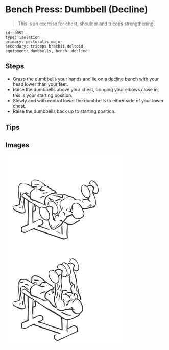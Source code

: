 # Bench Press: Dumbbell (Decline)
> This is an exercise for chest, shoulder and triceps strengthening.

``` 
id: 0052 
type: isolation 
primary: pectoralis major 
secondary: triceps brachii,deltoid 
equipment: dumbbells, bench: decline 
``` 

## Steps

 - Grasp the dumbbells your hands and lie on a decline bench with your head lower than your feet.
 - Raise the dumbbells above your chest, bringing your elbows close in, this is your starting position.
 - Slowly and with control lower the dumbbells to either side of your lower chest.
 - Raise the dumbbells back up to starting position.

## Tips


## Images

<svg width="368" height="300" viewBox="0 0 276 225" xmlns="http://www.w3.org/2000/svg">
  <g fill="#FFF">
    <path d="M0 0h276v225H0V0m61.41 63.6c-.54 3.37-.63 6.79-.66 10.21-.49-.04-1.46-.1-1.95-.13-3.73-4.24-10.07-4.61-15.33-4.49 1.41.4 2.84.75 4.29 1.05 0 .39.01 1.16.01 1.54.16-.38.49-1.14.66-1.51 7.1 2.95 13.54 7.27 20.58 10.37-4.11 1.56-8.15 3.96-10.28 7.97-1.97 2.91-1.74 6.53-1.88 9.88-2.15-1.49-4.24-3.08-6.22-4.8l-.11.3c-.36-.75-1.07-2.26-1.43-3.01 1.86 1 3.84 1.87 6 1.52-3.01-2.57-6.82-3.9-10.49-5.2 1.29 1.02 2.62 1.99 3.98 2.92-.54.33-1.09.66-1.64.99l-1.54-1.07c-2.26 1.07-4.83 1.91-6.51 3.85-.44 1.94-.5 3.96-.39 5.94 2.11 2.04 6.07 3.26 4.7 6.96-2.15 9.66 2.71 19 1.54 28.65-6.81 2.82-13.17-1.96-19.41-4.08-3.81-1.35-6.85-4.37-7.27-8.54 5.69-.67 11.61-1.39 16.61-4.4.48-4.36-.67-8.65-1.06-12.96.37-.9.78-1.77 1.25-2.62.44 4.34 1.59 8.63 4 12.31-.74-6.7-3.2-13.26-2.34-20.09.56-2.59-.43-5.09-1.02-7.58-.71 4.66-2.09 9.38-.93 14.09-.5.75-1.01 1.49-1.51 2.23-.21-3.14-1.21-6.26-.77-9.44.6-5.48.04-10.99-.18-16.47-.18-2.87 1.83-5.26 3.5-7.38 1.94-1.47 4.46-1.67 6.69-2.5-2.5.06-4.97.37-7.43.78-1.47 2.1-3.36 4.06-4.02 6.6.95 9.48-1.42 19.15.62 28.6.59 4.28 2.37 8.76.81 13.02-4.04 3.94-10.55 2.01-14.8 5.74.15 2.53-.59 5.95 2.01 7.49 5.16 2.92 10.3 5.99 15.92 7.93 3.68 1.29 7.54.19 11.1-.94 2.1-6.19-1.67-12.16-1.83-18.3.49-4.9.19-9.91 1.45-14.71 2.08 1.78 4.07 3.69 6.3 5.29-.19 2.12-.27 4.24-.41 6.36-.69 6.05 1.82 12 .91 18.07-.89 5.12.39 10.32-.42 15.43.23 5.03-1 10-.76 15.04-4.97 2.46-10 4.79-15.02 7.14.08 3.88.64 7.72.78 11.59 2.68.21 5.29.89 7.74 1.99 6.77-3.29 13.5-6.77 20.71-9.01 6.54 1.8 12.96 4.01 19.19 6.67 17.54 4.96 34.56 11.59 51.9 17.18 3.28-.69 6.36-2.66 9.86-2.92 0-5.08-.97-10.13-.59-15.21.4-5.4.17-10.82.15-16.22 4.19.23 8.57.45 12.64-.74 5.32-2.58 10.03-6.24 15.25-9.01.49-.85.48-1.63-.03-2.34-2.1.66-3.87 2.17-5.87 3.11-4.29 2.12-7.55 6.22-12.48 7.01-6.06.85-12.22-2.21-16.45-6.33-.79 1.33-.79 2.89-.82 4.39l1.07-.81c2.22 1.25 4.25 2.8 5.95 4.71-1.54 9.7-2.83 19.67-.88 29.41-1.96.87-3.84 1.91-5.89 2.57-4.77-.87-9.26-2.86-13.89-4.25-5.84-2.62-12.26-3.5-18.1-6.11-12.47-4.02-24.97-7.95-37.26-12.51-.16-.52-.5-1.55-.67-2.07-7.36 2.17-13.79 6.56-20.79 9.57-2.96.42-5.94-.61-8.91-.71-.22-3.03-1.31-6.33.19-9.19 4.77-2.6 10.15-3.78 15.01-6.2-.82-8.72.09-17.51-.21-26.26 1.12-9.6-.45-19.23.27-28.83 2.2 1.25 4.37 2.55 6.65 3.66 1.1.49 2.19 1.01 3.28 1.53-2.26 15.08-1.24 30.47-.73 45.68 4.13-2.51 8.9-3.9 12.62-7.06 2.61-.42 5.32-.93 7.85.17 3.57.47 2.92 5.2 2.97 7.88-3.12 2.4-7 3.73-10.79 4.67l-.12 2.31c8.69 1.4 17.01 4.42 25.26 7.39.94.44 1.87-.24 2.78-.4-6.62-3.65-14.27-4.72-21.11-7.89-.61-.1-1.83-.3-2.44-.39 2.8-1.53 6-2.44 8.44-4.53.55-1.84.3-3.81.44-5.7-.59-1.14-1.17-2.28-1.74-3.43-2.93-1.01-5.99-3.87-9.17-2.13-4.37 1.97-8.78 3.86-13.16 5.82-.15-7.96-.34-15.94.1-23.89 1.75-1.03 3.75-1.59 5.46-2.7 1.88-3.91 1.42-8.5-1.07-12.03 3.47 2.19 6.72 4.71 10.29 6.74-.37 2.35-.79 4.71-.78 7.09-.4 7.92 5.03 14.83 11.05 19.36 2.8 2.24 6.52 2.47 9.92 1.84.1 5.32 1.85 10.45 4.17 15.18 1.22 2.51 2.16 5.53 4.99 6.69l1.54-1.9c-6.87-4.8-7.5-13.72-8.96-21.23 3.03-4.62 1.24-10.4 1.86-15.57-2.37-4.16-4.74-8.38-8.49-11.49 2.07-1.26 4.04-2.75 6.32-3.63 2.83-.57 5.27 1.15 7.61 2.44 1.23 4.46-.41 8.97-.55 13.46.72 4.16 2.33 8.1 3.16 12.23-1.56 1.08-.25 2.25.82 2.99 1.73.72 3.54 3.49 5.48 1.7-.82-.77-1.67-1.5-2.53-2.21.23-3.55 1.71-6.77 3.81-9.6l4.19-.06.74 2.64c1.13-2.2.78-4.63-.42-6.72-2.35 1.34-5.16 2.28-6.81 4.57-1.26 2.21-1.86 4.71-2.89 7.03-.83-3.1-1.36-6.3-2.73-9.22-2.89-5.59 1.59-11.6.69-17.43-2.96-2.51-6.78-3.46-10.46-4.33-1.54.7-3.01 1.54-4.55 2.24-1.13.78-2.23 1.61-3.31 2.46-2.99-.69-5.95-1.58-8.99-2-1.39.53-2.68 1.26-3.98 1.95-3.73-2.09-7.03-4.84-10.7-7.03-7.66-4.57-15.55-8.86-22.48-14.51-2.48-1.83-5.35-3.12-7.67-5.15-1.46-3.55 2.37-4.94 4.49-6.84 4.61 2.64 7.28 7.77 12.3 9.94.5 1.98 1.18 4.04 2.9 5.3 2.29 1.99 5.51 1.68 8.29 2.37 2.43.7 4.48 2.23 6.72 3.34 3.85 2.19 8.68 1.87 11.99 5.11 3.17.52 6.38.91 8.76 3.4-2.7-6.71-2.87-15.02 1.41-21.12 3.52-2.16 6.45-5.4 10.53-6.55 3.67-1.58 7.8-.65 11.49-2.18 1.65 1.44 3.23 3.81 5.76 3.18 3.16-.58 6.13.65 8.88 2.07-.36 1.47-.73 2.94-1.12 4.41-4.3-2.28-8.95-4.57-13.95-4.19-4.13-.33-8.11-2.04-12.32-1.69 2.96.76 6.12.74 8.88 2.2 3.58 1.83 7.66 1.99 11.51 2.87 1.3.8 2.6 1.61 3.9 2.42.9.03 2.69.1 3.58.13.85-2.47 1.42-5.01 2.13-7.51 3.85.22 7.59 1.4 10.92 3.36-1.95 1.51-3.88 3.05-5.62 4.8-4.38.6-8.03 3.13-11.21 6.06-2.42 3.3-3.51 7.51-3.07 11.59-.06 3.04 2.8 5.21 2.75 8.24l2.7-1.18c-1.33 1.8-2.62 3.64-3.93 5.45-.61.04-1.82.11-2.43.14-.85 1.86-1.72 3.7-2.59 5.56 1.2.44 2.43.77 3.67 1.11l-1.82-.78c1.6-2.95 3.47-5.81 6.19-7.87.2-.26.6-.8.8-1.07 1.92-1.95 1.92-4.7 1.83-7.25-.98 1.61-1.82 3.31-2.73 4.97-2.6-4.6-3.21-9.88-2.82-15.07 2.28-2.06 3.93-4.94 6.95-6.04 4.1-1.61 7.04-5.07 10.92-7.01 4.44-1.33 8.8 1.25 12.59 3.31 1.25 1.38 2.62 2.64 3.68 4.17 4.99-1.98 9.8.95 14.77 1.11-1.4-1.13-2.91-2.12-4.46-3.02-2.17.54-4.5 1.07-6.67.28-3.3-1.25-5.35-4.41-8.54-5.86-2.85-1.75-6.26-1.92-9.49-2.33-2.33-2.8-6.2-2.68-9.06-4.64-2.02.26-4.02.61-6 1.06-3.78-1.09-7.75-1.22-11.65-.84-1.77-2.31-2.49-5.21-4.15-7.56-3.08-2.36-7.97-1.92-9.57-6.09-4.27-1.05-7.4-4.1-10.71-6.78 0 1.27.01 2.54.03 3.81l.65-.77c2.24 2.7 5.23 4.52 8.53 5.65 2.07 4.05 6.77 4.1 10.39 5.91-2.5 3.78-8.17 1.39-11.3 4.65-4.26 1.57-7.87 4.53-11.17 7.55-3.15 5.07-4.11 11.3-3.33 17.19-7.15-1.42-13.09-5.84-19.65-8.69-3.73-.76-7.24-2.27-10.67-3.86-2.51-5-3.74-11.58-.34-16.5 3.05-3.62 6.96-7.36 12-7.43 5.09.08 8.11 5.27 12.96 6.07 2.54-.1 5.32-.7 7.04-2.73-3.04-.56-6.04.73-9.1.32.26-.66.8-1.98 1.06-2.64-.58.06-1.74.2-2.31.27 1.38-1.72 2.74-3.45 4.11-5.18 1.74-.69 3.48-1.39 5.24-2.06 1.37.23 2.75.37 4.15.43.17-.19.53-.58.7-.77-4.03-2.9-7.49-6.63-11.94-8.99-4.59-3.44-10.01-6.2-15.92-5.72-3.16-.38-5.26 2.31-7.56 3.99m139.09-.95c-3.04 1.37-3.2 5.05-4.05 7.81.43.02 1.29.07 1.72.09.35-3.11 1.79-5.88 3.66-8.34 3.11 1.43 6.51 2.51 8.94 5.04 4.07 4.2 6.38 9.94 6.79 15.74.14 2.89-.75 6.27-3.64 7.53-2.78.89-5.03-1.39-7.42-2.36.84-3.45 1.7-6.9 2.82-10.28-2.72-3.04-6.31-4.88-10.04-6.37-2.53 1.17-5.18 2.06-7.67 3.33-1.98-1.14-3.85-2.56-6.06-3.21-1.79-.18-3.49.66-5.2 1.04-2.62 3.91-3.17 8.92-2.57 13.5 2 7.56 7.07 15.2 14.89 17.55l-.64.99c.77.02 2.33.05 3.1.07-3.6 2.12-7.84-.41-11.65.66-1.29.76-2.46 1.71-3.68 2.57l-.4.38c0 .4.01 1.19.02 1.59 1.97 1.48 3.39 3.55 5.19 5.22-1.14-1.82-2.35-3.6-3.53-5.4.44-.06 1.32-.19 1.76-.26l-3.32-.11c4.3-4.08 11.13-1.97 16.33-.65.78 2.45 2.84 2.8 5.07 2.33-1.52-1.46-3.21-2.73-4.66-4.26-.78-3.8 3.13-6.24 3.62-9.77 1.25-7.45-1.73-15.39-7.2-20.53 2.1-.84 4.15-1.88 6.38-2.35 2.98.29 5.72 2.12 7.16 4.75-.48 3.95-1.82 7.8-1.63 11.82 2.12 4.09 4.03 8.27 5.13 12.75 3.5 5.3 2.8 12.42-.06 17.87-1.44.68-2.98 1.14-4.55 1.37-.19-.11-.58-.32-.77-.43.16.31.47.94.63 1.26-1.14.13-2.26.09-3.36-.13-.15-.19-.46-.56-.61-.75.86-.22 2.56-.67 3.42-.9-3.94-2.69-8.91-1.09-12.3 1.7 2.7-.6 5.39-1.49 8.2-1.32l-.03.85c-.17.28-.51.85-.68 1.14-5.8 2.05-11.85 3.07-18.02 2.68-3.1-5.55-7.43-12.26-14.48-12.55-2.61.29-6.03-.72-7.86 1.7-4.19 4.18-4.92 11.22-1.65 16.16.5-4.11.55-8.26.62-12.4 2.21-2.92 6.15-5.9 9.92-4.08 7.44 2.85 10.36 10.83 13.81 17.3 1.11 2.06 2.13 4.19 2.54 6.52-1.24 2.13-2.05 4.52-3.5 6.52-3.81 3.32-9.18 4.45-14.12 4.24-4.58-1.66-6.92-6.63-9.23-10.6-.47.02-1.41.05-1.88.06-3.61 4.04-9.36 3.55-13.83 6 .5.22 1.49.68 1.98.91-2.07 4.98-7.09 7.62-9.43 12.35 1.09-2.84-1.59-3.99-3.12-5.49-1.94.99-3.84 2.04-5.61 3.3 1.9-.13 3.79-.33 5.67-.56.78 1.12 1.54 2.26 2.32 3.38-2.62 4-5.67 7.88-9.94 10.2-3.95 2.2-7.35 6.02-12.19 5.98.11.43.34 1.29.45 1.72 3.88.03 6.82-2.58 9.92-4.5 2.83-1.87 6.15-2.98 8.61-5.38 4.87-3.99 6.76-10.41 11.4-14.62 1.96-1.75 3.17-4.12 4.39-6.4 3.45 0 6.47-1.6 9.2-3.57 1.55.82 3.36 1.5 3.95 3.34 1.17 3.76 5.47 4.26 8.62 5.55 5.89 1.36 11.62-1.85 15.69-5.87 2.24-4.31 2.68-10.6-.82-14.4-.17-.64-.5-1.92-.67-2.56 5.48.1 11.05-.27 16.21-2.27 3.79-1.68 8.63-.29 11.79-3.4 1.78-3.28 3.16-6.87 3.28-10.64-1.35-7.41-3.73-14.59-6.43-21.61 2.33.84 4.9 2.87 7.4 1.32 4.08-1.66 4.83-6.71 4.31-10.57-1.19-6.61-3.62-13.59-9.17-17.8-2.6-1.85-6.25-3.54-9.24-1.49M88.88 89.74l-.9 2.64c4.17-.92 8.49-1.01 12.56-2.37-3.4-2.03-7.11.21-10.25 1.67l.48-1.88c-.47-.01-1.42-.04-1.89-.06m-8.01 12.74c1.37.03 2.83.25 4.03-.6 2.98-1.81 6.54-2.31 9.48-4.17-4.89-.12-10.04 1.11-13.51 4.77m19.37-.19c1.89 2.25 4.41 3.87 6.15 6.27-1.79 1.07-3.85 1.85-5.28 3.44-1.5 2.24-1.4 5.1-1.92 7.66l1.45-.02c.02-3.44 1.3-6.63 3.19-9.46 3.36.62 6.91 1.11 9.75 3.18 4.74 3.54 7.66 9.06 8.98 14.75.66 3.58.39 8.18-3.19 10.16-2.88 1.46-5.7-.54-8.18-1.84.15 3.22 3.33 3.97 5.72 5.03 2.54-1.07 5.69-2.13 6.67-5 1.28-4.43.55-9.2-1.43-13.3-1.39-2.48.39-5.13.41-7.71-1.35 1.03-2 2.4-1.95 4.1-2.1-4.04-5.24-7.89-9.65-9.48-1.56-.73-3.98-.74-4.01-2.99 2.17.68 4.3 1.51 6.53 1.98-1.37-2.68-4.06-3.95-6.98-3.32-.48-.97-.95-1.95-1.42-2.92-1.62-.18-3.23-.38-4.84-.53m18.95 5.48c-1.35.46-2.33 1.52-3.26 2.56 3.85-.3 7.71-1.51 10.9-3.73.69-.08 2.06-.23 2.75-.31-.14-.83-.28-1.66-.43-2.48-3.67.39-6.64 2.6-9.96 3.96m.79 6.58c1.13.12 2.27.23 3.41.32l-.32-2.53c-1.05.71-2.08 1.44-3.09 2.21m77.99 2.61c.28.55.83 1.63 1.11 2.17 2.45.48 4.86 1.2 7.36 1.42-2.79-1.27-5.7-2.27-8.47-3.59M40.62 129.08c1.91-2.99 1.11-6.72 1.01-10.06-1.33 3.2-1.18 6.69-1.01 10.06m-7.19-4.47c.02.55.05 1.65.07 2.2 1.62-.79 3.24-1.59 4.81-2.47-1.63.05-3.25.16-4.88.27m119.32 8.17c-1.97-.14-3.94-.22-5.91-.29 2.15.78 4.32 1.5 6.51 2.15.9 1.01 1.8 2.02 2.69 3.03.99-.24 1.98-.5 2.95-.82-1.28-1.4-3-2.24-4.63-3.16.86-3.67-1.82-6.75-3.16-9.93.34 3.03.93 6.03 1.55 9.02m-9.08.3c1.55-2.08 2.34-4.55 2.74-7.09-2.17 1.8-3.78 4.15-2.74 7.09m-8.2 2.02c-.32.76-.64 1.52-.95 2.28l1.01.33.26-1.52c2.79 2.1 2.75 5.68 3.53 8.76.42-2.11.77-4.24 1.11-6.36-1.43-1.51-2.5-3.77-4.96-3.49m39.85 17.26c.33.34.33.34 0 0m-59.63 20.27c-.66.02-1.97.07-2.62.09-1.02-.58-2.04-1.15-3.05-1.72.19.54.58 1.61.78 2.15 1.39.38 2.77.77 4.16 1.17 3.72-4.51 9.06-7.22 13.14-11.37-5.23 1.61-8.58 6.1-12.41 9.68m-8.91-5.3c-1.14 1.11.75 3 1.97 2.27.99-1.1-.71-3.14-1.97-2.27m25.1 11.61c.44 3.23-.75 7.42 2.4 9.6.81-7.25-.13-14.54-.44-21.79-3.49 3.1-1.64 8.12-1.96 12.19m-12.83 3.15c3.72 1.29 7.33 2.91 11.15 3.86-3.51-1.58-7.02-5.44-11.15-3.86z"/>
    <path d="M63.42 62.52c5.5-2.44 11.68-.62 17.22.83 4.73 2.47 8.64 6.37 11.85 10.61-2.68.82-5.5 1.34-7.99 2.65-1.59 1.54-2.94 3.31-4.33 5.03-3.44-1.16-7.08-1.4-10.69-1.28a57.53 57.53 0 0 1-1.6-3.25c2.5-.28 5.12.46 7.68.35-2.61-1.87-5.8-2.46-8.9-2.98-.23.33-.69.97-.92 1.3-1.18.06-2.36-.04-3.54-.28.34-1.48.69-2.96 1.05-4.43-.99-2.83-1.35-5.83.17-8.55m3.43 8.61c4.4.62 8.86.45 13.25 1.06-3.25-4-9.04-2.54-13.25-1.06zM179.15 78.43c.28-2.42 2.07-4.21 3.38-6.13 3.23 1.31 6.46 2.68 9.33 4.71 2.71 4.7 6.28 9.3 6.4 14.98.32 3.48-.14 8.36-4.24 9.34-4.82.45-8.47-3.62-10.84-7.33-2.63-4.68-4.84-10.1-4.03-15.57zM65.33 117c2.82 1.69 2.59 5.23 3.92 7.88l1.66-.14c-.52 1.98-1.09 3.94-1.73 5.88-1.08.72-2.36 1.05-3.56 1.52.21-5.05.53-10.12-.29-15.14zM83.96 124.41c3.71.36 7.29 1.38 10.56 3.18 4.15 4.96 8.5 10.56 8.46 17.37.4 3.18-.74 7.05-4.09 8.13-4.66 1.37-9-1.88-11.88-5.23-3.75-4.71-6.46-10.65-6.05-16.78.1-2.53 1.81-4.56 3-6.67z"/>
  </g>
  <g fill="#333">
    <path d="M61.41 63.6c2.3-1.68 4.4-4.37 7.56-3.99 5.91-.48 11.33 2.28 15.92 5.72 4.45 2.36 7.91 6.09 11.94 8.99-.17.19-.53.58-.7.77-1.4-.06-2.78-.2-4.15-.43-1.76.67-3.5 1.37-5.24 2.06-1.37 1.73-2.73 3.46-4.11 5.18.57-.07 1.73-.21 2.31-.27-.26.66-.8 1.98-1.06 2.64 3.06.41 6.06-.88 9.1-.32-1.72 2.03-4.5 2.63-7.04 2.73-4.85-.8-7.87-5.99-12.96-6.07-5.04.07-8.95 3.81-12 7.43-3.4 4.92-2.17 11.5.34 16.5 3.43 1.59 6.94 3.1 10.67 3.86 6.56 2.85 12.5 7.27 19.65 8.69-.78-5.89.18-12.12 3.33-17.19 3.3-3.02 6.91-5.98 11.17-7.55 3.13-3.26 8.8-.87 11.3-4.65-3.62-1.81-8.32-1.86-10.39-5.91-3.3-1.13-6.29-2.95-8.53-5.65l-.65.77c-.02-1.27-.03-2.54-.03-3.81 3.31 2.68 6.44 5.73 10.71 6.78 1.6 4.17 6.49 3.73 9.57 6.09 1.66 2.35 2.38 5.25 4.15 7.56 3.9-.38 7.87-.25 11.65.84 1.98-.45 3.98-.8 6-1.06 2.86 1.96 6.73 1.84 9.06 4.64 3.23.41 6.64.58 9.49 2.33 3.19 1.45 5.24 4.61 8.54 5.86 2.17.79 4.5.26 6.67-.28 1.55.9 3.06 1.89 4.46 3.02-4.97-.16-9.78-3.09-14.77-1.11-1.06-1.53-2.43-2.79-3.68-4.17-3.79-2.06-8.15-4.64-12.59-3.31-3.88 1.94-6.82 5.4-10.92 7.01-3.02 1.1-4.67 3.98-6.95 6.04-.39 5.19.22 10.47 2.82 15.07.91-1.66 1.75-3.36 2.73-4.97.09 2.55.09 5.3-1.83 7.25-.2.27-.6.81-.8 1.07-2.72 2.06-4.59 4.92-6.19 7.87l1.82.78c-1.24-.34-2.47-.67-3.67-1.11.87-1.86 1.74-3.7 2.59-5.56.61-.03 1.82-.1 2.43-.14 1.31-1.81 2.6-3.65 3.93-5.45l-2.7 1.18c.05-3.03-2.81-5.2-2.75-8.24-.44-4.08.65-8.29 3.07-11.59 3.18-2.93 6.83-5.46 11.21-6.06 1.74-1.75 3.67-3.29 5.62-4.8-3.33-1.96-7.07-3.14-10.92-3.36-.71 2.5-1.28 5.04-2.13 7.51-.89-.03-2.68-.1-3.58-.13-1.3-.81-2.6-1.62-3.9-2.42-3.85-.88-7.93-1.04-11.51-2.87-2.76-1.46-5.92-1.44-8.88-2.2 4.21-.35 8.19 1.36 12.32 1.69 5-.38 9.65 1.91 13.95 4.19.39-1.47.76-2.94 1.12-4.41-2.75-1.42-5.72-2.65-8.88-2.07-2.53.63-4.11-1.74-5.76-3.18-3.69 1.53-7.82.6-11.49 2.18-4.08 1.15-7.01 4.39-10.53 6.55-4.28 6.1-4.11 14.41-1.41 21.12-2.38-2.49-5.59-2.88-8.76-3.4-3.31-3.24-8.14-2.92-11.99-5.11-2.24-1.11-4.29-2.64-6.72-3.34-2.78-.69-6-.38-8.29-2.37-1.72-1.26-2.4-3.32-2.9-5.3-5.02-2.17-7.69-7.3-12.3-9.94-2.12 1.9-5.95 3.29-4.49 6.84 2.32 2.03 5.19 3.32 7.67 5.15 6.93 5.65 14.82 9.94 22.48 14.51 3.67 2.19 6.97 4.94 10.7 7.03 1.3-.69 2.59-1.42 3.98-1.95 3.04.42 6 1.31 8.99 2 1.08-.85 2.18-1.68 3.31-2.46 1.54-.7 3.01-1.54 4.55-2.24 3.68.87 7.5 1.82 10.46 4.33.9 5.83-3.58 11.84-.69 17.43 1.37 2.92 1.9 6.12 2.73 9.22 1.03-2.32 1.63-4.82 2.89-7.03 1.65-2.29 4.46-3.23 6.81-4.57 1.2 2.09 1.55 4.52.42 6.72l-.74-2.64-4.19.06c-2.1 2.83-3.58 6.05-3.81 9.6.86.71 1.71 1.44 2.53 2.21-1.94 1.79-3.75-.98-5.48-1.7-1.07-.74-2.38-1.91-.82-2.99-.83-4.13-2.44-8.07-3.16-12.23.14-4.49 1.78-9 .55-13.46-2.34-1.29-4.78-3.01-7.61-2.44-2.28.88-4.25 2.37-6.32 3.63 3.75 3.11 6.12 7.33 8.49 11.49-.62 5.17 1.17 10.95-1.86 15.57 1.46 7.51 2.09 16.43 8.96 21.23l-1.54 1.9c-2.83-1.16-3.77-4.18-4.99-6.69-2.32-4.73-4.07-9.86-4.17-15.18-3.4.63-7.12.4-9.92-1.84-6.02-4.53-11.45-11.44-11.05-19.36-.01-2.38.41-4.74.78-7.09-3.57-2.03-6.82-4.55-10.29-6.74 2.49 3.53 2.95 8.12 1.07 12.03-1.71 1.11-3.71 1.67-5.46 2.7-.44 7.95-.25 15.93-.1 23.89 4.38-1.96 8.79-3.85 13.16-5.82 3.18-1.74 6.24 1.12 9.17 2.13.57 1.15 1.15 2.29 1.74 3.43-.14 1.89.11 3.86-.44 5.7-2.44 2.09-5.64 3-8.44 4.53.61.09 1.83.29 2.44.39 6.84 3.17 14.49 4.24 21.11 7.89-.91.16-1.84.84-2.78.4-8.25-2.97-16.57-5.99-25.26-7.39l.12-2.31c3.79-.94 7.67-2.27 10.79-4.67-.05-2.68.6-7.41-2.97-7.88-2.53-1.1-5.24-.59-7.85-.17-3.72 3.16-8.49 4.55-12.62 7.06-.51-15.21-1.53-30.6.73-45.68-1.09-.52-2.18-1.04-3.28-1.53-2.28-1.11-4.45-2.41-6.65-3.66-.72 9.6.85 19.23-.27 28.83.3 8.75-.61 17.54.21 26.26-4.86 2.42-10.24 3.6-15.01 6.2-1.5 2.86-.41 6.16-.19 9.19 2.97.1 5.95 1.13 8.91.71 7-3.01 13.43-7.4 20.79-9.57.17.52.51 1.55.67 2.07 12.29 4.56 24.79 8.49 37.26 12.51 5.84 2.61 12.26 3.49 18.1 6.11 4.63 1.39 9.12 3.38 13.89 4.25 2.05-.66 3.93-1.7 5.89-2.57-1.95-9.74-.66-19.71.88-29.41-1.7-1.91-3.73-3.46-5.95-4.71l-1.07.81c.03-1.5.03-3.06.82-4.39 4.23 4.12 10.39 7.18 16.45 6.33 4.93-.79 8.19-4.89 12.48-7.01 2-.94 3.77-2.45 5.87-3.11.51.71.52 1.49.03 2.34-5.22 2.77-9.93 6.43-15.25 9.01-4.07 1.19-8.45.97-12.64.74.02 5.4.25 10.82-.15 16.22-.38 5.08.59 10.13.59 15.21-3.5.26-6.58 2.23-9.86 2.92-17.34-5.59-34.36-12.22-51.9-17.18-6.23-2.66-12.65-4.87-19.19-6.67-7.21 2.24-13.94 5.72-20.71 9.01-2.45-1.1-5.06-1.78-7.74-1.99-.14-3.87-.7-7.71-.78-11.59 5.02-2.35 10.05-4.68 15.02-7.14-.24-5.04.99-10.01.76-15.04.81-5.11-.47-10.31.42-15.43.91-6.07-1.6-12.02-.91-18.07.14-2.12.22-4.24.41-6.36-2.23-1.6-4.22-3.51-6.3-5.29-1.26 4.8-.96 9.81-1.45 14.71.16 6.14 3.93 12.11 1.83 18.3-3.56 1.13-7.42 2.23-11.1.94-5.62-1.94-10.76-5.01-15.92-7.93-2.6-1.54-1.86-4.96-2.01-7.49 4.25-3.73 10.76-1.8 14.8-5.74 1.56-4.26-.22-8.74-.81-13.02-2.04-9.45.33-19.12-.62-28.6.66-2.54 2.55-4.5 4.02-6.6 2.46-.41 4.93-.72 7.43-.78-2.23.83-4.75 1.03-6.69 2.5-1.67 2.12-3.68 4.51-3.5 7.38.22 5.48.78 10.99.18 16.47-.44 3.18.56 6.3.77 9.44.5-.74 1.01-1.48 1.51-2.23-1.16-4.71.22-9.43.93-14.09.59 2.49 1.58 4.99 1.02 7.58-.86 6.83 1.6 13.39 2.34 20.09-2.41-3.68-3.56-7.97-4-12.31-.47.85-.88 1.72-1.25 2.62.39 4.31 1.54 8.6 1.06 12.96-5 3.01-10.92 3.73-16.61 4.4.42 4.17 3.46 7.19 7.27 8.54 6.24 2.12 12.6 6.9 19.41 4.08 1.17-9.65-3.69-18.99-1.54-28.65 1.37-3.7-2.59-4.92-4.7-6.96-.11-1.98-.05-4 .39-5.94 1.68-1.94 4.25-2.78 6.51-3.85l1.54 1.07c.55-.33 1.1-.66 1.64-.99-1.36-.93-2.69-1.9-3.98-2.92 3.67 1.3 7.48 2.63 10.49 5.2-2.16.35-4.14-.52-6-1.52.36.75 1.07 2.26 1.43 3.01l.11-.3c1.98 1.72 4.07 3.31 6.22 4.8.14-3.35-.09-6.97 1.88-9.88 2.13-4.01 6.17-6.41 10.28-7.97-7.04-3.1-13.48-7.42-20.58-10.37-.17.37-.5 1.13-.66 1.51 0-.38-.01-1.15-.01-1.54-1.45-.3-2.88-.65-4.29-1.05 5.26-.12 11.6.25 15.33 4.49.49.03 1.46.09 1.95.13.03-3.42.12-6.84.66-10.21m2.01-1.08c-1.52 2.72-1.16 5.72-.17 8.55-.36 1.47-.71 2.95-1.05 4.43 1.18.24 2.36.34 3.54.28.23-.33.69-.97.92-1.3 3.1.52 6.29 1.11 8.9 2.98-2.56.11-5.18-.63-7.68-.35.5 1.1 1.03 2.18 1.6 3.25 3.61-.12 7.25.12 10.69 1.28 1.39-1.72 2.74-3.49 4.33-5.03 2.49-1.31 5.31-1.83 7.99-2.65-3.21-4.24-7.12-8.14-11.85-10.61-5.54-1.45-11.72-3.27-17.22-.83M65.33 117c.82 5.02.5 10.09.29 15.14 1.2-.47 2.48-.8 3.56-1.52.64-1.94 1.21-3.9 1.73-5.88l-1.66.14c-1.33-2.65-1.1-6.19-3.92-7.88m18.63 7.41c-1.19 2.11-2.9 4.14-3 6.67-.41 6.13 2.3 12.07 6.05 16.78 2.88 3.35 7.22 6.6 11.88 5.23 3.35-1.08 4.49-4.95 4.09-8.13.04-6.81-4.31-12.41-8.46-17.37-3.27-1.8-6.85-2.82-10.56-3.18z"/>
    <path d="M200.5 62.65c2.99-2.05 6.64-.36 9.24 1.49 5.55 4.21 7.98 11.19 9.17 17.8.52 3.86-.23 8.91-4.31 10.57-2.5 1.55-5.07-.48-7.4-1.32 2.7 7.02 5.08 14.2 6.43 21.61-.12 3.77-1.5 7.36-3.28 10.64-3.16 3.11-8 1.72-11.79 3.4-5.16 2-10.73 2.37-16.21 2.27.17.64.5 1.92.67 2.56 3.5 3.8 3.06 10.09.82 14.4-4.07 4.02-9.8 7.23-15.69 5.87-3.15-1.29-7.45-1.79-8.62-5.55-.59-1.84-2.4-2.52-3.95-3.34-2.73 1.97-5.75 3.57-9.2 3.57-1.22 2.28-2.43 4.65-4.39 6.4-4.64 4.21-6.53 10.63-11.4 14.62-2.46 2.4-5.78 3.51-8.61 5.38-3.1 1.92-6.04 4.53-9.92 4.5-.11-.43-.34-1.29-.45-1.72 4.84.04 8.24-3.78 12.19-5.98 4.27-2.32 7.32-6.2 9.94-10.2-.78-1.12-1.54-2.26-2.32-3.38-1.88.23-3.77.43-5.67.56 1.77-1.26 3.67-2.31 5.61-3.3 1.53 1.5 4.21 2.65 3.12 5.49 2.34-4.73 7.36-7.37 9.43-12.35-.49-.23-1.48-.69-1.98-.91 4.47-2.45 10.22-1.96 13.83-6 .47-.01 1.41-.04 1.88-.06 2.31 3.97 4.65 8.94 9.23 10.6 4.94.21 10.31-.92 14.12-4.24 1.45-2 2.26-4.39 3.5-6.52-.41-2.33-1.43-4.46-2.54-6.52-3.45-6.47-6.37-14.45-13.81-17.3-3.77-1.82-7.71 1.16-9.92 4.08-.07 4.14-.12 8.29-.62 12.4-3.27-4.94-2.54-11.98 1.65-16.16 1.83-2.42 5.25-1.41 7.86-1.7 7.05.29 11.38 7 14.48 12.55 6.17.39 12.22-.63 18.02-2.68.17-.29.51-.86.68-1.14l.03-.85c-2.81-.17-5.5.72-8.2 1.32 3.39-2.79 8.36-4.39 12.3-1.7-.86.23-2.56.68-3.42.9.15.19.46.56.61.75 1.1.22 2.22.26 3.36.13-.16-.32-.47-.95-.63-1.26.19.11.58.32.77.43 1.57-.23 3.11-.69 4.55-1.37 2.86-5.45 3.56-12.57.06-17.87-1.1-4.48-3.01-8.66-5.13-12.75-.19-4.02 1.15-7.87 1.63-11.82-1.44-2.63-4.18-4.46-7.16-4.75-2.23.47-4.28 1.51-6.38 2.35 5.47 5.14 8.45 13.08 7.2 20.53-.49 3.53-4.4 5.97-3.62 9.77 1.45 1.53 3.14 2.8 4.66 4.26-2.23.47-4.29.12-5.07-2.33-5.2-1.32-12.03-3.43-16.33.65l3.32.11c-.44.07-1.32.2-1.76.26 1.18 1.8 2.39 3.58 3.53 5.4-1.8-1.67-3.22-3.74-5.19-5.22-.01-.4-.02-1.19-.02-1.59l.4-.38c1.22-.86 2.39-1.81 3.68-2.57 3.81-1.07 8.05 1.46 11.65-.66-.77-.02-2.33-.05-3.1-.07l.64-.99c-7.82-2.35-12.89-9.99-14.89-17.55-.6-4.58-.05-9.59 2.57-13.5 1.71-.38 3.41-1.22 5.2-1.04 2.21.65 4.08 2.07 6.06 3.21 2.49-1.27 5.14-2.16 7.67-3.33 3.73 1.49 7.32 3.33 10.04 6.37-1.12 3.38-1.98 6.83-2.82 10.28 2.39.97 4.64 3.25 7.42 2.36 2.89-1.26 3.78-4.64 3.64-7.53-.41-5.8-2.72-11.54-6.79-15.74-2.43-2.53-5.83-3.61-8.94-5.04-1.87 2.46-3.31 5.23-3.66 8.34-.43-.02-1.29-.07-1.72-.09.85-2.76 1.01-6.44 4.05-7.81m-21.35 15.78c-.81 5.47 1.4 10.89 4.03 15.57 2.37 3.71 6.02 7.78 10.84 7.33 4.1-.98 4.56-5.86 4.24-9.34-.12-5.68-3.69-10.28-6.4-14.98-2.87-2.03-6.1-3.4-9.33-4.71-1.31 1.92-3.1 3.71-3.38 6.13zM66.85 71.13c4.21-1.48 10-2.94 13.25 1.06-4.39-.61-8.85-.44-13.25-1.06zM88.88 89.74c.47.02 1.42.05 1.89.06l-.48 1.88c3.14-1.46 6.85-3.7 10.25-1.67-4.07 1.36-8.39 1.45-12.56 2.37l.9-2.64zM80.87 102.48c3.47-3.66 8.62-4.89 13.51-4.77-2.94 1.86-6.5 2.36-9.48 4.17-1.2.85-2.66.63-4.03.6zM100.24 102.29c1.61.15 3.22.35 4.84.53.47.97.94 1.95 1.42 2.92 2.92-.63 5.61.64 6.98 3.32-2.23-.47-4.36-1.3-6.53-1.98.03 2.25 2.45 2.26 4.01 2.99 4.41 1.59 7.55 5.44 9.65 9.48-.05-1.7.6-3.07 1.95-4.1-.02 2.58-1.8 5.23-.41 7.71 1.98 4.1 2.71 8.87 1.43 13.3-.98 2.87-4.13 3.93-6.67 5-2.39-1.06-5.57-1.81-5.72-5.03 2.48 1.3 5.3 3.3 8.18 1.84 3.58-1.98 3.85-6.58 3.19-10.16-1.32-5.69-4.24-11.21-8.98-14.75-2.84-2.07-6.39-2.56-9.75-3.18-1.89 2.83-3.17 6.02-3.19 9.46l-1.45.02c.52-2.56.42-5.42 1.92-7.66 1.43-1.59 3.49-2.37 5.28-3.44-1.74-2.4-4.26-4.02-6.15-6.27z"/>
    <path d="M119.19 107.77c3.32-1.36 6.29-3.57 9.96-3.96.15.82.29 1.65.43 2.48-.69.08-2.06.23-2.75.31-3.19 2.22-7.05 3.43-10.9 3.73.93-1.04 1.91-2.1 3.26-2.56zM119.98 114.35c1.01-.77 2.04-1.5 3.09-2.21l.32 2.53c-1.14-.09-2.28-.2-3.41-.32zM197.97 116.96c2.77 1.32 5.68 2.32 8.47 3.59-2.5-.22-4.91-.94-7.36-1.42-.28-.54-.83-1.62-1.11-2.17zM40.62 129.08c-.17-3.37-.32-6.86 1.01-10.06.1 3.34.9 7.07-1.01 10.06zM33.43 124.61c1.63-.11 3.25-.22 4.88-.27-1.57.88-3.19 1.68-4.81 2.47-.02-.55-.05-1.65-.07-2.2zM152.75 132.78c-.62-2.99-1.21-5.99-1.55-9.02 1.34 3.18 4.02 6.26 3.16 9.93 1.63.92 3.35 1.76 4.63 3.16-.97.32-1.96.58-2.95.82-.89-1.01-1.79-2.02-2.69-3.03-2.19-.65-4.36-1.37-6.51-2.15 1.97.07 3.94.15 5.91.29zM143.67 133.08c-1.04-2.94.57-5.29 2.74-7.09-.4 2.54-1.19 5.01-2.74 7.09zM135.47 135.1c2.46-.28 3.53 1.98 4.96 3.49-.34 2.12-.69 4.25-1.11 6.36-.78-3.08-.74-6.66-3.53-8.76l-.26 1.52-1.01-.33c.31-.76.63-1.52.95-2.28zM175.32 152.36c.33.34.33.34 0 0zM115.69 172.63c3.83-3.58 7.18-8.07 12.41-9.68-4.08 4.15-9.42 6.86-13.14 11.37-1.39-.4-2.77-.79-4.16-1.17-.2-.54-.59-1.61-.78-2.15 1.01.57 2.03 1.14 3.05 1.72.65-.02 1.96-.07 2.62-.09zM106.78 167.33c1.26-.87 2.96 1.17 1.97 2.27-1.22.73-3.11-1.16-1.97-2.27zM131.88 178.94c.32-4.07-1.53-9.09 1.96-12.19.31 7.25 1.25 14.54.44 21.79-3.15-2.18-1.96-6.37-2.4-9.6zM119.05 182.09c4.13-1.58 7.64 2.28 11.15 3.86-3.82-.95-7.43-2.57-11.15-3.86z"/>
  </g>
</svg>

<svg width="368" height="300" viewBox="0 0 276 225" xmlns="http://www.w3.org/2000/svg">
  <g fill="#FFF">
    <path d="M0 0h276v225H0V0m154.54 19.61c-3.22 1.5-3.31 5.47-3.94 8.46 2.95-1.99 2.56-6.41 5.17-8.87 3.57 1.52 7.47 2.85 9.98 6 4.01 4.89 6.53 11.42 5.62 17.78-.4 3.41-3.72 5.55-6.99 4.62-1.18-1.03-2.39-2.14-4.05-2.27.85-3.43 2.03-6.8 2.55-10.3-2.03-3.48-6.2-4.71-9.61-6.4-2.52 1.14-5.25 1.84-7.49 3.52-2.03-1.29-3.95-2.95-6.35-3.49-2.88-.28-5.8 1.28-6.82 4.08-2.27-.38-4.85-1.44-6.86.25-4.19 1.64-4.25 6.67-4.39 10.46 1.95-1.08 1.55-3.38 1.99-5.24.41-1.95 1.77-3.48 2.96-5.02 3.13.74 6.49 1.15 9.17 3.09 5.15 3.84 8.04 9.99 9.33 16.14.77 3.62-.83 8.04-4.48 9.4-2.54.73-4.63-1-6.67-2.19.32 5.25 8.18 5.58 10.65 1.59 1.03-1.98 3.2-1 4.93-.96 1.68-1.64 4.02-2.95 4.5-5.45 1.52-7.71-1.48-15.96-7.16-21.3 2.13-.83 4.19-1.98 6.46-2.35 2.95.13 5.32 2.08 7.48 3.87-.47 3.69-1.6 7.27-1.91 10.98-.19 2.89 1.6 5.34 2.68 7.89 1.98 4.69 2.09 9.9 3.8 14.68.79 4.12 1.95 8.2 2.09 12.42.4 4-.93 7.93-.58 11.95.25 1.33-.28 3.33 1.27 4.03l3.6.36c-.24 1.34-.49 2.69-.76 4.04 3.54 4.74 4.78 10.63 4.17 16.46-1.42-.82-2.84-1.63-4.27-2.42 1.29-4.36.09-8.81-2.65-12.32-1.82-1.2-3.96-1.68-5.98-2.39-.21.83-.65 2.49-.86 3.32-1.68-1.3-2.89-3.04-3.87-4.9-.31-3.1-1.37-6.04-1.94-9.09.38-3.36 1.66-6.57 3.79-9.21 3.39 2.31 1.4 7.19 3.86 10.23.29-3.51.22-7.03.15-10.55-4.16-.44-5.43-4.56-7.55-7.42-.86 2.87 1.27 5.29 2.2 7.82l-2.08 1.56c-1.17-3.42-2.69-6.8-2.79-10.47-.47-4.5 1.27-9.3-.87-13.53-2.05 3.19-.76 7.11-1.44 10.64-.75 5.24 1.36 10.32 4.07 14.69-2.03 5.05-1.48 10.43.17 15.49-4.63-1.82-9.44-.29-13.42 2.27-2.18 1.53-5.75 1.32-6.73 4.18 1.38-.5 2.74-1.05 4.1-1.59.39.24 1.16.74 1.54.98 4.4-.57 6.88 3.44 9.98 5.78.96 1.85 1.52 3.91 2.44 5.79-1.51.96-3.01 1.92-4.51 2.88-1.97-.09-4.27-.79-5.67 1.06 1.76.3 3.54.49 5.33.67-.83 1.72-1.64 3.45-2.4 5.21-.32-.23-.95-.7-1.27-.93-.68 1.71-1.48 3.4-1.99 5.18 1.62-.52 3.09-1.38 4.62-2.12.83-2.48 1.76-4.92 2.7-7.35 1.21-.52 2.42-1.03 3.64-1.53.08-1.12.15-2.24.19-3.36-.03-2.22-.52-4.39-1.03-6.54.86-1.45 1.71-2.92 2.07-4.59-1.63 1.04-3.04 2.38-4.44 3.7.03-.7.08-2.1.11-2.8-1.87.06-3.41-.83-4.66-2.14-1.51-.16-3.01-.33-4.5-.51 2.03-1.58 4.6-2.2 7.02-2.94 2.58-.93 5.16.71 7.79.44 1.01 1.64 2.38 2.9 4.44 2.77.2.49.6 1.45.8 1.94-.47 1.27-.91 2.55-1.33 3.84 2.92-1.13 3.75-4.39 3.85-7.21 5.28 2.22 6.14 8.35 5.22 13.36a11.79 11.79 0 0 1-3.85-4.09c-.77 1.16-.91 2.51-.92 3.87-3.34 2.26-5.38 5.81-6.67 9.56 1.72-1.54 3.27-3.26 4.47-5.24 1.18-1.87 2.68-4.27 5.29-3.66 5.48.48 8.27 5.85 10.69 10.09 1.41 4.11 3.46 8.27 3.19 12.71-.58 4.13-4.25 6.62-6.91 9.43-2.3.14-4.59.14-6.88.11-4.15-2.18-7.11-5.64-9.84-9.35 2.01.52 4.09.76 6.08-.01-3.16-.46-5.3-2.5-6.33-5.44-.55-.11-1.67-.33-2.22-.43.16 1.85.64 3.62 1.43 5.32-2.77-3.39-6.99-1.64-10.4-.52-2.45 1.19-5.87-1.04-7.48 1.85-3.02.93-6.2.92-9.32.91-1.77-1.13-3.66-2.04-5.51-3-1.54-.71-3.04-1.5-4.55-2.25 2.16 2.31 4.02 5.32 7.21 6.28 4.74 1.59 10.18 1.6 14.35-1.45 5.22.57 10.42-1.7 15.59-.08 1.34 7.56 9.76 11.23 16.75 10.08-2.59 3.56-6.98 4.78-10.65 6.84-5.78 3.26-12.47 6.22-19.22 5.2-5-2.11-9.61-5.15-13.64-8.78-2.4-2.11-5.6-2.93-8.1-4.87-4.49-3.81-10-6.06-15.03-9.01-9.88-4.3-18.23-11.31-27.8-16.17-9-6.49-18.97-11.49-27.97-17.99-2.47-2.14-5.45-3.56-8.04-5.54L40 99.7c.01-1.53-.03-3.07.13-4.6 1.53-1.17 3.25-2.09 4.79-3.25 1.62.71 3.13 1.67 4.2 3.11 2.25 2.82 5.22 4.91 8.25 6.81.66 2.21 1.33 4.86 3.7 5.84 4.52 1.48 8.83 3.54 13.41 4.87 4.63 2.21 10.26 2.32 13.68 6.61 4.33.87 8.53-1.81 12.78.06 1.57 2.05 3.21 4.06 4.54 6.29 2.09-.17 2.62 2.17 3.59 3.53 2 3.9 6.6 5.08 10.09 7.2-.71-3.58-3.11-5.96-6.53-6.95-2.69-2.98-5.37-5.97-8.21-8.8-2.23-3.74-6.53-5.3-9.47-8.34-1.35-2.35.37-5.15.24-7.69.36-.43 1.08-1.3 1.44-1.73 4.02-6.1 11.15-10.68 18.64-10.15-.18-.96-.55-2.87-.74-3.83.37.05 1.1.15 1.47.19.57 4.98 1.27 9.96.09 14.91l-2.19.08c.9.24 1.8.48 2.71.72-3.25 5.93-3.78 13.05-1.13 19.31 1.9 3.93 2.5 8.6 5.69 11.79.03-3.25-1.6-6.13-2.54-9.15-2.5-5.51-3.56-11.83-1.81-17.72 1.98-4.66 1.53-9.86 3.05-14.67-3.15-4.3-.89-10.12-2.01-14.97-.3.07-.9.22-1.19.29-.87 2.44-1.02 5.06-1.02 7.64-.65.46-1.31.92-1.97 1.37v-1.45l-2.07-.02c.18-.7.54-2.09.71-2.79-5.53-2.68-11.33-5.31-15.38-10.12-3.31-.98-5.08-4.2-7.89-5.97-5.69-3.43-10.94-8.43-18.02-8.44-3.88-.74-7.48 1.34-9.73 4.36-.58 3.37-.26 6.81-.4 10.21-.58-.13-1.72-.37-2.29-.49-3-3.51-7.84-4.45-12.2-4.96-3.8-.18-7.82-1.63-11.41.29-3.9 2.94-5.07 8.05-3.62 12.62-.76 4.43-.25 8.95-.6 13.41-.49 6.72 2.38 13.14 2.21 19.81-.78 4.18-5.57 4.9-9.09 5.16-2.46.02-4.41 1.65-6.45 2.8.02 2.38-.45 5.35 1.52 7.12 2.98 2.13 6.62 3.22 9.37 5.71 2.91.95 5.63 2.37 8.57 3.22 3.17.53 6.37-.64 9.23-1.88 2.45-4.7.18-10.19-1.01-14.98-.27-6.06-.26-12.18.69-18.2 2.27 1.85 4.28 4 6.58 5.81-.39 5.08-1.03 10.23.16 15.26 1.23 5.93-.37 11.91.11 17.87.5 7.24-1.1 14.41-.91 21.64-4.98 2.48-10.03 4.78-15.04 7.18.03 3.88.57 7.73.77 11.6 3.52.12 7.18 2.73 10.52.82 5.69-3.16 11.72-5.7 17.87-7.81 9.34 2.19 17.89 6.75 27.21 8.97 10.68 3.5 21.3 7.2 31.93 10.86 2.06.57 4.17-.34 6.21-.66-20.47-7.07-41.24-13.25-61.6-20.66-.09-.48-.26-1.43-.35-1.91-6.76 1.53-12.62 5.57-18.84 8.48-3.42 2.24-7.47.24-11.18.25-.06-3-.08-6.01-.06-9.01 4.97-2.5 10.36-3.95 15.37-6.33-.87-8.68.1-17.43-.23-26.14 1.19-9.63-.44-19.29.3-28.93 2.18 1.26 4.34 2.57 6.63 3.64 1.09.51 2.17 1.05 3.25 1.59-1.16 3.38-.7 6.98-1.03 10.47-.6 7.8-.89 15.62-.2 23.42.55.43 1.66 1.29 2.22 1.73-.07-5.72.11-11.43.07-17.15 1.91-.89 3.95-1.55 5.67-2.8 1.3-2.91 1.76-6.48-.17-9.22.03-.84.23-1.64.58-2.4 4.97 5.02 11.9 7.22 17.23 11.74 6.43 5.12 13.91 8.6 20.68 13.2 7.42 3.89 14.65 8.15 21.47 13.03.87 8.97.59 18 1.24 26.99-3.16-.85-6.16-2.14-9.17-3.38-2.67-.74-5.47-.97-8.08-1.99-10.62-3.51-21.22-7.07-31.69-11-.63-.06-1.88-.19-2.5-.26 3.11-1.46 6.02-3.3 8.79-5.34.01-1.67.03-3.34.07-5-.58-1.14-1.14-2.28-1.69-3.42-2.95-1.05-6.04-3.93-9.25-2.16-4.28 1.95-8.61 3.77-12.89 5.71-.27-1.79-.07-3.95-2.17-4.8-.06 2.74 0 5.49.07 8.23 4.18-2.42 8.92-3.88 12.67-7.02 2.4-.32 4.88-.98 7.23-.01 4.07.19 3.62 5.21 3.48 8.13-3.2 2.19-6.91 3.65-10.69 4.52-.05.59-.14 1.76-.19 2.34 9.46 1.63 18.54 4.89 27.48 8.29 10.19 3.59 20.64 6.41 30.74 10.27.59-9.32-.75-18.62-.49-27.94 3.67 1.93 7.69 3.03 11.56 4.49-.71 9.58-2.55 19.31-.66 28.87 2.85-2.13 1.07-5.86 1.27-8.83 5-2.16 9.92-4.52 14.89-6.76 2.28 1.49 4.95 2.58 6.81 4.62.48 2.33.42 4.73.54 7.1-15.42 7.19-30.74 14.59-46.22 21.65-1.96-1.55-4.44-2.58-5.96-4.59-.2-2.06-.08-4.14-.04-6.2 1.85-.78 3.71-1.56 5.58-2.29-1.66 0-3.38-.45-4.99.07-4.47 1.32-1.85 6.86-2.07 10.15 2.46 1.59 4.81 3.38 7.42 4.74 1.09-.13 2.05-.69 3.03-1.13 15.02-7.27 30.23-14.14 45.23-21.45-.02-3.5-.4-6.97-1.07-10.39-2.8-1.26-5.19-4.35-8.39-4.18-4.93 2.12-9.71 4.58-14.63 6.74.28-6.05-.04-12.11.33-18.16 6.73-1.36 13.33-3.58 19.2-7.21 3.66-1.88 9.55-3.22 9.07-8.49 1.19-.32 2.39-.63 3.6-.91l-.53-.94c1.27-1.76 2.67-3.41 4.17-4.98 1.4-8.42-.79-17.63-7.25-23.49 4.58-3.02 2.8-9.31.38-13.19-3.02-4.65-1.42-10.57-3.82-15.45-1.7-3.85-3.34-7.97-2.84-12.28.34-6.1-2.08-11.76-3.05-17.67-1.6-4.88-4.46-9.28-5.39-14.4 1.9 2.45 5.12 5.07 8.38 3.43 4.15-1.65 4.84-6.78 4.27-10.66-1.21-6.55-3.63-13.47-9.12-17.65-2.57-1.85-6.19-3.51-9.16-1.53m-30.35 23.76c-.56.41-1.68 1.23-2.25 1.64-.42.18-1.26.53-1.69.71l.15-1.42c-.9 1.62-2.41 2.72-3.81 3.87.14 1.13.29 2.26.45 3.39 5.8 5.23 9.45 13.26 7.63 21.09-.99 3-4.17 3.97-7.01 4.11-8.7-2.85-14.34-11.97-14.83-20.85-.39-3.25 1.4-6.07 3.23-8.56 3.73.37 7.28 1.48 10.65 3.07-2.31-5.29-11.11-5.99-13.91-.68-1.36 3.61-1.2 7.6-.84 11.38 1.55 6.13 5.68 11.42 10.76 15.09 2.76 2.19 6.63 2.47 9.89 1.48 5.48-3.3 4.77-10.69 3.29-16.02 2.12-1.31 3.74-3.19 4.54-5.57-1.92 1.01-3.76 2.16-5.68 3.17-1.56-3.61-4.11-6.6-6.91-9.3 1.71-1.16 3.35-2.48 5.26-3.32 3-.88 6.72-.09 8.7 2.43.91 2.14.09 4.49-.15 6.68-.94 4.34-.24 8.87-1.62 13.13-.3 6.87 1.45 13.74.75 20.62-.08 1.6-.8 3.05-1.76 4.3 1.09 2.32 1.98 4.74 2.16 7.34 1.67-2.47.3-5.27.13-7.92.48-3.45 2.35-6.74 1.64-10.31-.6-3.55-1.15-7.13-1.31-10.72.57-3.41 1.42-6.79 1.36-10.27-.03-4.63 1.42-9.06 2.07-13.6-2.94-3-7.25-3.3-10.89-4.96m-1.69 44.1c1.02-3.14 1.41-6.45 1.57-9.74-3.1 2.35-1.59 6.47-1.57 9.74m2.47.35c-1.13 2.02-2.75 3.84-3.2 6.18l1.37-.13c3.1-3.7 5.95-8.28 4.76-13.33-1.01 2.41-1.57 5.02-2.93 7.28m7.32 6.93c2.04 2.08 1.09 5.11 2.02 7.63 1.4-2.12 1.69-4.67 2.05-7.13 3.41-.21 6.59 1.1 9.85 1.86-.15-.52-.46-1.58-.61-2.1-3.95-2.79-8.98-.9-13.31-.26m-25.87.2c1.6 3.49 5.94 1.67 8.92 2.51-1.27-3.4-6.01-2.24-8.92-2.51m14.86 1.61c.65 3.25.72 6.56.66 9.86-1.3 1.89-2.45 3.87-3.54 5.89.39.18 1.16.54 1.55.71 1.11-2.39 2.67-4.57 3.56-7.06.74-3.31-.45-6.62-2.23-9.4m-8.35.92c-.98.89-1.98 1.78-2.98 2.65.01.8.04 2.39.06 3.19 1.64-1.4 3.29-2.8 5.03-4.09-.7-.59-1.4-1.17-2.11-1.75m18.41 4.78c.17 5.04-.06 10.09-.36 15.12 1.46 1.35 3.14 2.46 4.53 3.9 1.8 2.28 2.48 5.18 3.63 7.8-.89 1.02-1.75 2.06-2.56 3.14.6-.08 1.81-.23 2.41-.31.87-3.49.94-7.46-1.36-10.45.64-1.25 1.23-2.52 1.85-3.78-1.09-1.71-2.55-3.36-4.8-2.96a126 126 0 0 0 2.17 2.52c.02.94.07 2.8.1 3.73-1.64-1.29-3.28-2.58-4.93-3.85 2.58-5.27.21-11.4 1.14-17.02-.61.71-1.22 1.43-1.82 2.16m-30.83-.54c-.1 2.82 2.18 3.42 4.46 3.74.02-.57.05-1.72.07-2.29-1.52-.46-3.02-.98-4.53-1.45m24.98 1.46c.11 2.73.49 5.44.46 8.17-.5 2.1-.86 4.24-1.05 6.39 2.49-1.38 2.41-4.37 1.62-6.73l1.47-.09c-.35-2.75-.67-5.5-1.14-8.23-.34.13-1.02.37-1.36.49m30.49 10.92c-.05.5-.14 1.49-.18 1.99 1.45.06 2.91.12 4.37.17.03-.37.1-1.11.13-1.49-1.44-.22-2.88-.45-4.32-.67m-32.92 3.43c-.48 1.39-.02 1.88 1.4 1.47.47-1.39 0-1.88-1.4-1.47m32.05-.11c-.96 1.11-.75 1.78.65 2 .97-1.11.75-1.78-.65-2m-24.84 27.2c3.26 4.44 8.9 5.74 13.68 7.87 3.54 1.59 7.53 1.83 11.27.88.14-.4.4-1.2.53-1.6-9.38 1.91-16.81-5.25-25.48-7.15m-66.41 7.42c.11 3.38 3.1-1.49 0 0z"/>
    <path d="M133.28 32.98c1.19-1.16 2.34-2.35 3.48-3.56 3.2 1.25 6.36 2.62 9.25 4.51 1.72 3.52 4.25 6.63 5.47 10.39 1.06 3.57.76 7.32.48 10.97-1.41 2.01-3.47 3.21-5.85 3.71-.08-2.87-.06-5.74-.12-8.61-2.58-6.79-5.67-14.18-12.71-17.41zM66.83 61.52c10.01-1.04 18.64 5.8 25.57 12.19-2.7.71-5.38 1.54-8 2.52-1.37 1.93-2.92 3.72-4.34 5.61a25.927 25.927 0 0 0-10.98-1.34c-.04-.52-.1-1.55-.14-2.07-2.44-1.03-4.79-2.25-7.15-3.45.47-.97.94-1.93 1.41-2.9-.29-2.94-.09-5.91.98-8.69.89-.62 1.77-1.24 2.65-1.87m.28 7.63c.23.51.69 1.53.93 2.05 3.93.94 7.98.73 11.99.9-3.3-3.68-8.65-1.74-12.92-2.95m-1.62 5.27c1.93 3.16 6.15 2.64 9.27 3.67-.09-.57-.25-1.71-.33-2.27-3.04-.04-5.95-.98-8.94-1.4zM33.78 73.83c.51-1.6 1.9-2.63 3.05-3.76 5.36.13 11.15-.92 15.99 2.03 5.16 3.23 10.62 5.91 16 8.75-4.78 1.73-9.29 5.03-11.11 9.94-1.17 2.5-.63 5.33-.65 7.99-2.92-1.99-5.63-4.26-8.29-6.58-1.16-.66-2.29-1.37-3.4-2.1-2.13 1.21-4.37 2.21-6.44 3.5-.08 2.08-.28 4.15-.2 6.23.84 1.82 3.36 1.86 4.6 3.37.63 3.28-.57 6.54-.46 9.84-.2 7.64 3.16 14.97 1.93 22.64-6.47 2.75-12.5-1.73-18.51-3.59-4.1-1.29-8.11-4.27-8.37-8.92 5.37-1.82 11.89-1.44 16.38-5.05.93-8.8-2.95-17.35-2-26.13.07-3.45-.9-7.05.44-10.37.95-2.5-.2-5.35 1.04-7.79m5.32.93c-1.78.08-3.62.25-4.55 2.01 2.53.2 5.52 1.02 7.54-1.03-.26-.88-.55-1.74-.88-2.6-.7.54-1.41 1.08-2.11 1.62m5.63 4.13l1.16 1.96c2.97.42 5.76 1.54 8.54 2.6-.45-4.47-6.23-4.6-9.7-4.56m-6 4.98c.01.65.03 1.31.04 1.97 1.84.12 4.2-1.05 5.54.73 2.85 3 6.31 5.44 10.28 6.72-.23-.47-.68-1.43-.91-1.91-3.37-2.07-6.92-4.06-9.12-7.5-1.94-.09-3.88-.08-5.83-.01m-2.66 3.12c-3.05 9.27-1.95 19.97 2.86 28.46-.37-4.92-2.36-9.57-2.26-14.56-.95-4.49.94-8.9.54-13.42-.28-.12-.86-.36-1.14-.48m3.89 32.97c-.01 2.75-.02 5.5-.02 8.26l1.65.2c.13-2.89.17-5.78.44-8.66l-2.07.2m-7.8 5.4l.81 2.18c1.83-.82 3.52-1.89 5.11-3.11-1.98.28-3.95.59-5.92.93z"/>
    <path d="M86.81 76.43c3.18-.07 6.38.18 9.55-.23.56.3 1.68.9 2.25 1.2 1.35 1.59 2.86 3.03 4.43 4.4l-.78.98c.32-.23.96-.67 1.28-.89 2.51 1.43 5.1 2.72 7.64 4.09l.93 3.17c-3.03 2.34-7.11 2.53-10.04 4.99-2.27 1.68-4.46 3.48-6.81 5.06-2.79 4.11-4.46 9.87-2.39 14.61 1.51.94 2.96 1.97 4.37 3.07-9.44 1.55-17.06-5.08-25.29-8.33-3.69-.54-6.9-2.42-10.35-3.66-.44-4.21-2.86-8.33-1.33-12.64 1.1-5.78 6.48-11.53 12.77-10.28 4.82.22 8.55 3.74 13.09 4.97 2.35-.62 4.71-1.22 7.01-2.02-.37-.39-1.12-1.18-1.49-1.58-2.62.5-5.23 1.08-7.88 1.35-.27-.58-.82-1.74-1.09-2.32-.65.19-1.97.59-2.63.79 2.74-1.73 4.91-4.1 6.76-6.73m-5.2 25.02l-.02 1.56c4-1.81 8.05-3.55 12.41-4.26 0-.52.01-1.56.01-2.08-4.49.41-8.84 1.98-12.4 4.78zM168.32 94.72c-.14-2.7-.37-5.47.52-8.09.59 3.11 1.62 6.11 2.3 9.2-.94-.36-1.88-.73-2.82-1.11zM65.14 117.44c1.55.71 3.14 1.26 4.79 1.65-.11.59-.24 1.17-.37 1.76-.59-.4-1.77-1.19-2.36-1.58 1.24 3.67 3.37 7.24 2.42 11.29-1.32.5-2.65 1.01-3.97 1.5.12-4.87.84-9.84-.51-14.62z"/>
  </g>
  <g fill="#333">
    <path d="M154.54 19.61c2.97-1.98 6.59-.32 9.16 1.53 5.49 4.18 7.91 11.1 9.12 17.65.57 3.88-.12 9.01-4.27 10.66-3.26 1.64-6.48-.98-8.38-3.43.93 5.12 3.79 9.52 5.39 14.4.97 5.91 3.39 11.57 3.05 17.67-.5 4.31 1.14 8.43 2.84 12.28 2.4 4.88.8 10.8 3.82 15.45 2.42 3.88 4.2 10.17-.38 13.19 6.46 5.86 8.65 15.07 7.25 23.49-1.5 1.57-2.9 3.22-4.17 4.98l.53.94c-1.21.28-2.41.59-3.6.91.48 5.27-5.41 6.61-9.07 8.49-5.87 3.63-12.47 5.85-19.2 7.21-.37 6.05-.05 12.11-.33 18.16 4.92-2.16 9.7-4.62 14.63-6.74 3.2-.17 5.59 2.92 8.39 4.18.67 3.42 1.05 6.89 1.07 10.39-15 7.31-30.21 14.18-45.23 21.45-.98.44-1.94 1-3.03 1.13-2.61-1.36-4.96-3.15-7.42-4.74.22-3.29-2.4-8.83 2.07-10.15 1.61-.52 3.33-.07 4.99-.07-1.87.73-3.73 1.51-5.58 2.29-.04 2.06-.16 4.14.04 6.2 1.52 2.01 4 3.04 5.96 4.59 15.48-7.06 30.8-14.46 46.22-21.65-.12-2.37-.06-4.77-.54-7.1-1.86-2.04-4.53-3.13-6.81-4.62-4.97 2.24-9.89 4.6-14.89 6.76-.2 2.97 1.58 6.7-1.27 8.83-1.89-9.56-.05-19.29.66-28.87-3.87-1.46-7.89-2.56-11.56-4.49-.26 9.32 1.08 18.62.49 27.94-10.1-3.86-20.55-6.68-30.74-10.27-8.94-3.4-18.02-6.66-27.48-8.29.05-.58.14-1.75.19-2.34 3.78-.87 7.49-2.33 10.69-4.52.14-2.92.59-7.94-3.48-8.13-2.35-.97-4.83-.31-7.23.01-3.75 3.14-8.49 4.6-12.67 7.02-.07-2.74-.13-5.49-.07-8.23 2.1.85 1.9 3.01 2.17 4.8 4.28-1.94 8.61-3.76 12.89-5.71 3.21-1.77 6.3 1.11 9.25 2.16.55 1.14 1.11 2.28 1.69 3.42-.04 1.66-.06 3.33-.07 5-2.77 2.04-5.68 3.88-8.79 5.34.62.07 1.87.2 2.5.26 10.47 3.93 21.07 7.49 31.69 11 2.61 1.02 5.41 1.25 8.08 1.99 3.01 1.24 6.01 2.53 9.17 3.38-.65-8.99-.37-18.02-1.24-26.99-6.82-4.88-14.05-9.14-21.47-13.03-6.77-4.6-14.25-8.08-20.68-13.2-5.33-4.52-12.26-6.72-17.23-11.74-.35.76-.55 1.56-.58 2.4 1.93 2.74 1.47 6.31.17 9.22-1.72 1.25-3.76 1.91-5.67 2.8.04 5.72-.14 11.43-.07 17.15-.56-.44-1.67-1.3-2.22-1.73-.69-7.8-.4-15.62.2-23.42.33-3.49-.13-7.09 1.03-10.47-1.08-.54-2.16-1.08-3.25-1.59-2.29-1.07-4.45-2.38-6.63-3.64-.74 9.64.89 19.3-.3 28.93.33 8.71-.64 17.46.23 26.14-5.01 2.38-10.4 3.83-15.37 6.33-.02 3 0 6.01.06 9.01 3.71-.01 7.76 1.99 11.18-.25 6.22-2.91 12.08-6.95 18.84-8.48.09.48.26 1.43.35 1.91 20.36 7.41 41.13 13.59 61.6 20.66-2.04.32-4.15 1.23-6.21.66-10.63-3.66-21.25-7.36-31.93-10.86-9.32-2.22-17.87-6.78-27.21-8.97-6.15 2.11-12.18 4.65-17.87 7.81-3.34 1.91-7-.7-10.52-.82-.2-3.87-.74-7.72-.77-11.6 5.01-2.4 10.06-4.7 15.04-7.18-.19-7.23 1.41-14.4.91-21.64-.48-5.96 1.12-11.94-.11-17.87-1.19-5.03-.55-10.18-.16-15.26-2.3-1.81-4.31-3.96-6.58-5.81-.95 6.02-.96 12.14-.69 18.2 1.19 4.79 3.46 10.28 1.01 14.98-2.86 1.24-6.06 2.41-9.23 1.88-2.94-.85-5.66-2.27-8.57-3.22-2.75-2.49-6.39-3.58-9.37-5.71-1.97-1.77-1.5-4.74-1.52-7.12 2.04-1.15 3.99-2.78 6.45-2.8 3.52-.26 8.31-.98 9.09-5.16.17-6.67-2.7-13.09-2.21-19.81.35-4.46-.16-8.98.6-13.41-1.45-4.57-.28-9.68 3.62-12.62 3.59-1.92 7.61-.47 11.41-.29 4.36.51 9.2 1.45 12.2 4.96.57.12 1.71.36 2.29.49.14-3.4-.18-6.84.4-10.21 2.25-3.02 5.85-5.1 9.73-4.36 7.08.01 12.33 5.01 18.02 8.44 2.81 1.77 4.58 4.99 7.89 5.97 4.05 4.81 9.85 7.44 15.38 10.12-.17.7-.53 2.09-.71 2.79l2.07.02v1.45c.66-.45 1.32-.91 1.97-1.37 0-2.58.15-5.2 1.02-7.64.29-.07.89-.22 1.19-.29 1.12 4.85-1.14 10.67 2.01 14.97-1.52 4.81-1.07 10.01-3.05 14.67-1.75 5.89-.69 12.21 1.81 17.72.94 3.02 2.57 5.9 2.54 9.15-3.19-3.19-3.79-7.86-5.69-11.79-2.65-6.26-2.12-13.38 1.13-19.31-.91-.24-1.81-.48-2.71-.72l2.19-.08c1.18-4.95.48-9.93-.09-14.91-.37-.04-1.1-.14-1.47-.19.19.96.56 2.87.74 3.83-7.49-.53-14.62 4.05-18.64 10.15-.36.43-1.08 1.3-1.44 1.73.13 2.54-1.59 5.34-.24 7.69 2.94 3.04 7.24 4.6 9.47 8.34 2.84 2.83 5.52 5.82 8.21 8.8 3.42.99 5.82 3.37 6.53 6.95-3.49-2.12-8.09-3.3-10.09-7.2-.97-1.36-1.5-3.7-3.59-3.53-1.33-2.23-2.97-4.24-4.54-6.29-4.25-1.87-8.45.81-12.78-.06-3.42-4.29-9.05-4.4-13.68-6.61-4.58-1.33-8.89-3.39-13.41-4.87-2.37-.98-3.04-3.63-3.7-5.84-3.03-1.9-6-3.99-8.25-6.81-1.07-1.44-2.58-2.4-4.2-3.11-1.54 1.16-3.26 2.08-4.79 3.25-.16 1.53-.12 3.07-.13 4.6l2.43.4c2.59 1.98 5.57 3.4 8.04 5.54 9 6.5 18.97 11.5 27.97 17.99 9.57 4.86 17.92 11.87 27.8 16.17 5.03 2.95 10.54 5.2 15.03 9.01 2.5 1.94 5.7 2.76 8.1 4.87 4.03 3.63 8.64 6.67 13.64 8.78 6.75 1.02 13.44-1.94 19.22-5.2 3.67-2.06 8.06-3.28 10.65-6.84-6.99 1.15-15.41-2.52-16.75-10.08-5.17-1.62-10.37.65-15.59.08-4.17 3.05-9.61 3.04-14.35 1.45-3.19-.96-5.05-3.97-7.21-6.28 1.51.75 3.01 1.54 4.55 2.25 1.85.96 3.74 1.87 5.51 3 3.12.01 6.3.02 9.32-.91 1.61-2.89 5.03-.66 7.48-1.85 3.41-1.12 7.63-2.87 10.4.52-.79-1.7-1.27-3.47-1.43-5.32.55.1 1.67.32 2.22.43 1.03 2.94 3.17 4.98 6.33 5.44-1.99.77-4.07.53-6.08.01 2.73 3.71 5.69 7.17 9.84 9.35 2.29.03 4.58.03 6.88-.11 2.66-2.81 6.33-5.3 6.91-9.43.27-4.44-1.78-8.6-3.19-12.71-2.42-4.24-5.21-9.61-10.69-10.09-2.61-.61-4.11 1.79-5.29 3.66-1.2 1.98-2.75 3.7-4.47 5.24 1.29-3.75 3.33-7.3 6.67-9.56.01-1.36.15-2.71.92-3.87a11.79 11.79 0 0 0 3.85 4.09c.92-5.01.06-11.14-5.22-13.36-.1 2.82-.93 6.08-3.85 7.21.42-1.29.86-2.57 1.33-3.84-.2-.49-.6-1.45-.8-1.94-2.06.13-3.43-1.13-4.44-2.77-2.63.27-5.21-1.37-7.79-.44-2.42.74-4.99 1.36-7.02 2.94 1.49.18 2.99.35 4.5.51 1.25 1.31 2.79 2.2 4.66 2.14-.03.7-.08 2.1-.11 2.8 1.4-1.32 2.81-2.66 4.44-3.7-.36 1.67-1.21 3.14-2.07 4.59.51 2.15 1 4.32 1.03 6.54a94.54 94.54 0 0 1-.19 3.36c-1.22.5-2.43 1.01-3.64 1.53-.94 2.43-1.87 4.87-2.7 7.35-1.53.74-3 1.6-4.62 2.12.51-1.78 1.31-3.47 1.99-5.18.32.23.95.7 1.27.93.76-1.76 1.57-3.49 2.4-5.21-1.79-.18-3.57-.37-5.33-.67 1.4-1.85 3.7-1.15 5.67-1.06 1.5-.96 3-1.92 4.51-2.88-.92-1.88-1.48-3.94-2.44-5.79-3.1-2.34-5.58-6.35-9.98-5.78-.38-.24-1.15-.74-1.54-.98-1.36.54-2.72 1.09-4.1 1.59.98-2.86 4.55-2.65 6.73-4.18 3.98-2.56 8.79-4.09 13.42-2.27-1.65-5.06-2.2-10.44-.17-15.49-2.71-4.37-4.82-9.45-4.07-14.69.68-3.53-.61-7.45 1.44-10.64 2.14 4.23.4 9.03.87 13.53.1 3.67 1.62 7.05 2.79 10.47l2.08-1.56c-.93-2.53-3.06-4.95-2.2-7.82 2.12 2.86 3.39 6.98 7.55 7.42.07 3.52.14 7.04-.15 10.55-2.46-3.04-.47-7.92-3.86-10.23-2.13 2.64-3.41 5.85-3.79 9.21.57 3.05 1.63 5.99 1.94 9.09.98 1.86 2.19 3.6 3.87 4.9.21-.83.65-2.49.86-3.32 2.02.71 4.16 1.19 5.98 2.39 2.74 3.51 3.94 7.96 2.65 12.32 1.43.79 2.85 1.6 4.27 2.42.61-5.83-.63-11.72-4.17-16.46.27-1.35.52-2.7.76-4.04l-3.6-.36c-1.55-.7-1.02-2.7-1.27-4.03-.35-4.02.98-7.95.58-11.95-.14-4.22-1.3-8.3-2.09-12.42-1.71-4.78-1.82-9.99-3.8-14.68-1.08-2.55-2.87-5-2.68-7.89.31-3.71 1.44-7.29 1.91-10.98-2.16-1.79-4.53-3.74-7.48-3.87-2.27.37-4.33 1.52-6.46 2.35 5.68 5.34 8.68 13.59 7.16 21.3-.48 2.5-2.82 3.81-4.5 5.45-1.73-.04-3.9-1.02-4.93.96-2.47 3.99-10.33 3.66-10.65-1.59 2.04 1.19 4.13 2.92 6.67 2.19 3.65-1.36 5.25-5.78 4.48-9.4-1.29-6.15-4.18-12.3-9.33-16.14-2.68-1.94-6.04-2.35-9.17-3.09-1.19 1.54-2.55 3.07-2.96 5.02-.44 1.86-.04 4.16-1.99 5.24.14-3.79.2-8.82 4.39-10.46 2.01-1.69 4.59-.63 6.86-.25 1.02-2.8 3.94-4.36 6.82-4.08 2.4.54 4.32 2.2 6.35 3.49 2.24-1.68 4.97-2.38 7.49-3.52 3.41 1.69 7.58 2.92 9.61 6.4-.52 3.5-1.7 6.87-2.55 10.3 1.66.13 2.87 1.24 4.05 2.27 3.27.93 6.59-1.21 6.99-4.62.91-6.36-1.61-12.89-5.62-17.78-2.51-3.15-6.41-4.48-9.98-6-2.61 2.46-2.22 6.88-5.17 8.87.63-2.99.72-6.96 3.94-8.46m-21.26 13.37c7.04 3.23 10.13 10.62 12.71 17.41.06 2.87.04 5.74.12 8.61 2.38-.5 4.44-1.7 5.85-3.71.28-3.65.58-7.4-.48-10.97-1.22-3.76-3.75-6.87-5.47-10.39-2.89-1.89-6.05-3.26-9.25-4.51-1.14 1.21-2.29 2.4-3.48 3.56M66.83 61.52c-.88.63-1.76 1.25-2.65 1.87-1.07 2.78-1.27 5.75-.98 8.69-.47.97-.94 1.93-1.41 2.9 2.36 1.2 4.71 2.42 7.15 3.45.04.52.1 1.55.14 2.07 3.72-.35 7.45.11 10.98 1.34 1.42-1.89 2.97-3.68 4.34-5.61 2.62-.98 5.3-1.81 8-2.52-6.93-6.39-15.56-13.23-25.57-12.19M33.78 73.83c-1.24 2.44-.09 5.29-1.04 7.79-1.34 3.32-.37 6.92-.44 10.37-.95 8.78 2.93 17.33 2 26.13-4.49 3.61-11.01 3.23-16.38 5.05.26 4.65 4.27 7.63 8.37 8.92 6.01 1.86 12.04 6.34 18.51 3.59 1.23-7.67-2.13-15-1.93-22.64-.11-3.3 1.09-6.56.46-9.84-1.24-1.51-3.76-1.55-4.6-3.37-.08-2.08.12-4.15.2-6.23 2.07-1.29 4.31-2.29 6.44-3.5 1.11.73 2.24 1.44 3.4 2.1 2.66 2.32 5.37 4.59 8.29 6.58.02-2.66-.52-5.49.65-7.99 1.82-4.91 6.33-8.21 11.11-9.94-5.38-2.84-10.84-5.52-16-8.75-4.84-2.95-10.63-1.9-15.99-2.03-1.15 1.13-2.54 2.16-3.05 3.76m53.03 2.6c-1.85 2.63-4.02 5-6.76 6.73.66-.2 1.98-.6 2.63-.79.27.58.82 1.74 1.09 2.32 2.65-.27 5.26-.85 7.88-1.35.37.4 1.12 1.19 1.49 1.58-2.3.8-4.66 1.4-7.01 2.02-4.54-1.23-8.27-4.75-13.09-4.97-6.29-1.25-11.67 4.5-12.77 10.28-1.53 4.31.89 8.43 1.33 12.64 3.45 1.24 6.66 3.12 10.35 3.66 8.23 3.25 15.85 9.88 25.29 8.33-1.41-1.1-2.86-2.13-4.37-3.07-2.07-4.74-.4-10.5 2.39-14.61 2.35-1.58 4.54-3.38 6.81-5.06 2.93-2.46 7.01-2.65 10.04-4.99l-.93-3.17c-2.54-1.37-5.13-2.66-7.64-4.09-.32.22-.96.66-1.28.89l.78-.98c-1.57-1.37-3.08-2.81-4.43-4.4-.57-.3-1.69-.9-2.25-1.2-3.17.41-6.37.16-9.55.23m81.51 18.29c.94.38 1.88.75 2.82 1.11-.68-3.09-1.71-6.09-2.3-9.2-.89 2.62-.66 5.39-.52 8.09M65.14 117.44c1.35 4.78.63 9.75.51 14.62 1.32-.49 2.65-1 3.97-1.5.95-4.05-1.18-7.62-2.42-11.29.59.39 1.77 1.18 2.36 1.58.13-.59.26-1.17.37-1.76-1.65-.39-3.24-.94-4.79-1.65z"/>
    <path d="M124.19 43.37c3.64 1.66 7.95 1.96 10.89 4.96-.65 4.54-2.1 8.97-2.07 13.6.06 3.48-.79 6.86-1.36 10.27.16 3.59.71 7.17 1.31 10.72.71 3.57-1.16 6.86-1.64 10.31.17 2.65 1.54 5.45-.13 7.92-.18-2.6-1.07-5.02-2.16-7.34.96-1.25 1.68-2.7 1.76-4.3.7-6.88-1.05-13.75-.75-20.62 1.38-4.26.68-8.79 1.62-13.13.24-2.19 1.06-4.54.15-6.68-1.98-2.52-5.7-3.31-8.7-2.43-1.91.84-3.55 2.16-5.26 3.32 2.8 2.7 5.35 5.69 6.91 9.3 1.92-1.01 3.76-2.16 5.68-3.17-.8 2.38-2.42 4.26-4.54 5.57 1.48 5.33 2.19 12.72-3.29 16.02-3.26.99-7.13.71-9.89-1.48-5.08-3.67-9.21-8.96-10.76-15.09-.36-3.78-.52-7.77.84-11.38 2.8-5.31 11.6-4.61 13.91.68-3.37-1.59-6.92-2.7-10.65-3.07-1.83 2.49-3.62 5.31-3.23 8.56.49 8.88 6.13 18 14.83 20.85 2.84-.14 6.02-1.11 7.01-4.11 1.82-7.83-1.83-15.86-7.63-21.09-.16-1.13-.31-2.26-.45-3.39 1.4-1.15 2.91-2.25 3.81-3.87l-.15 1.42c.43-.18 1.27-.53 1.69-.71.57-.41 1.69-1.23 2.25-1.64zM67.11 69.15c4.27 1.21 9.62-.73 12.92 2.95-4.01-.17-8.06.04-11.99-.9-.24-.52-.7-1.54-.93-2.05zM39.1 74.76c.7-.54 1.41-1.08 2.11-1.62.33.86.62 1.72.88 2.6-2.02 2.05-5.01 1.23-7.54 1.03.93-1.76 2.77-1.93 4.55-2.01zM65.49 74.42c2.99.42 5.9 1.36 8.94 1.4.08.56.24 1.7.33 2.27-3.12-1.03-7.34-.51-9.27-3.67zM44.73 78.89c3.47-.04 9.25.09 9.7 4.56-2.78-1.06-5.57-2.18-8.54-2.6l-1.16-1.96z"/>
    <path d="M122.5 87.47c-.02-3.27-1.53-7.39 1.57-9.74-.16 3.29-.55 6.6-1.57 9.74zM124.97 87.82c1.36-2.26 1.92-4.87 2.93-7.28 1.19 5.05-1.66 9.63-4.76 13.33l-1.37.13c.45-2.34 2.07-4.16 3.2-6.18zM38.73 83.87c1.95-.07 3.89-.08 5.83.01 2.2 3.44 5.75 5.43 9.12 7.5.23.48.68 1.44.91 1.91-3.97-1.28-7.43-3.72-10.28-6.72-1.34-1.78-3.7-.61-5.54-.73-.01-.66-.03-1.32-.04-1.97zM36.07 86.99c.28.12.86.36 1.14.48.4 4.52-1.49 8.93-.54 13.42-.1 4.99 1.89 9.64 2.26 14.56-4.81-8.49-5.91-19.19-2.86-28.46zM132.29 94.75c4.33-.64 9.36-2.53 13.31.26.15.52.46 1.58.61 2.1-3.26-.76-6.44-2.07-9.85-1.86-.36 2.46-.65 5.01-2.05 7.13-.93-2.52.02-5.55-2.02-7.63zM106.42 94.95c2.91.27 7.65-.89 8.92 2.51-2.98-.84-7.32.98-8.92-2.51zM81.61 101.45c3.56-2.8 7.91-4.37 12.4-4.78 0 .52-.01 1.56-.01 2.08-4.36.71-8.41 2.45-12.41 4.26l.02-1.56zM121.28 96.56c1.78 2.78 2.97 6.09 2.23 9.4-.89 2.49-2.45 4.67-3.56 7.06-.39-.17-1.16-.53-1.55-.71 1.09-2.02 2.24-4 3.54-5.89.06-3.3-.01-6.61-.66-9.86z"/>
    <path d="M112.93 97.48c.71.58 1.41 1.16 2.11 1.75-1.74 1.29-3.39 2.69-5.03 4.09-.02-.8-.05-2.39-.06-3.19 1-.87 2-1.76 2.98-2.65zM131.34 102.26c.6-.73 1.21-1.45 1.82-2.16-.93 5.62 1.44 11.75-1.14 17.02 1.65 1.27 3.29 2.56 4.93 3.85-.03-.93-.08-2.79-.1-3.73a126 126 0 0 1-2.17-2.52c2.25-.4 3.71 1.25 4.8 2.96-.62 1.26-1.21 2.53-1.85 3.78 2.3 2.99 2.23 6.96 1.36 10.45-.6.08-1.81.23-2.41.31.81-1.08 1.67-2.12 2.56-3.14-1.15-2.62-1.83-5.52-3.63-7.8-1.39-1.44-3.07-2.55-4.53-3.9.3-5.03.53-10.08.36-15.12zM100.51 101.72c1.51.47 3.01.99 4.53 1.45-.02.57-.05 1.72-.07 2.29-2.28-.32-4.56-.92-4.46-3.74zM125.49 103.18c.34-.12 1.02-.36 1.36-.49.47 2.73.79 5.48 1.14 8.23l-1.47.09c.79 2.36.87 5.35-1.62 6.73.19-2.15.55-4.29 1.05-6.39.03-2.73-.35-5.44-.46-8.17zM155.98 114.1c1.44.22 2.88.45 4.32.67-.03.38-.1 1.12-.13 1.49-1.46-.05-2.92-.11-4.37-.17.04-.5.13-1.49.18-1.99zM123.06 117.53c1.4-.41 1.87.08 1.4 1.47-1.42.41-1.88-.08-1.4-1.47zM155.11 117.42c1.4.22 1.62.89.65 2-1.4-.22-1.61-.89-.65-2zM39.96 119.96l2.07-.2c-.27 2.88-.31 5.77-.44 8.66l-1.65-.2c0-2.76.01-5.51.02-8.26zM32.16 125.36c1.97-.34 3.94-.65 5.92-.93-1.59 1.22-3.28 2.29-5.11 3.11l-.81-2.18zM130.27 144.62c8.67 1.9 16.1 9.06 25.48 7.15-.13.4-.39 1.2-.53 1.6-3.74.95-7.73.71-11.27-.88-4.78-2.13-10.42-3.43-13.68-7.87zM63.86 152.04c3.1-1.49.11 3.38 0 0z"/>
  </g>
</svg>
